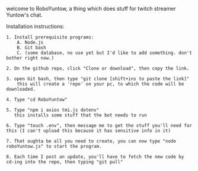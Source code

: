 welcome to RoboYuntow, a thing which does stuff for twitch streamer Yuntow's chat.

Installation instructions:

    1. Install prerequisite programs:
        A. Node.js
        B. Git bash
        C. (some database, no use yet but I'd like to add something. don't bother right now.)

    2. On the github repo, click "Clone or download", then copy the link.

    3. open Git bash, then type "git clone [shift+ins to paste the link]"
        this will create a 'repo' on your pc, to which the code will be downloaded.

    4. Type "cd RoboYuntow"

    5. Type "npm i axios tmi.js dotenv"
       this installs some stuff that the bot needs to run

    6. Type "touch .env", then message me to get the stuff you'll need for this (I can't upload this because it has sensitive info in it)

    7. That oughta be all you need to create, you can now type "node roboYuntow.js" to start the program.

    8. Each time I post an update, you'll have to fetch the new code by cd-ing into the repo, then typing "git pull"
            
